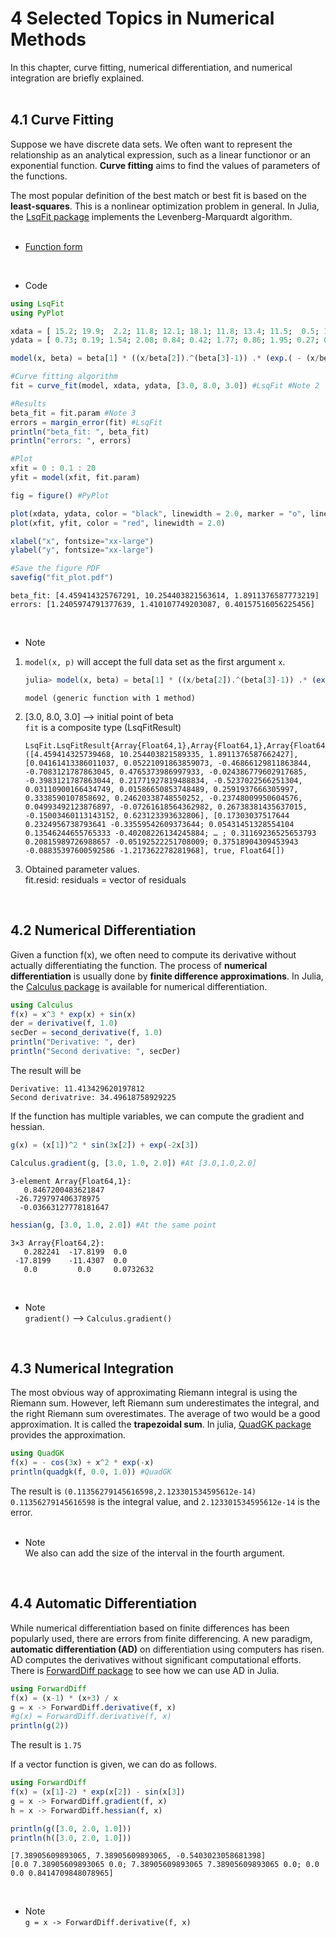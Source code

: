 # 4 Selected Topics in Numerical Methods  
In this chapter, curve fitting, numerical differentiation, and numerical integration are briefly explained.  
<br>

## 4.1 Curve Fitting  
Suppose we have discrete data sets. We often want to represent the relationship as an analytical expression, such as a linear functionor or an exponential function. **Curve fitting** aims to find the values of parameters of the functions.  
  
The most popular definition of the best match or best fit is based on the **least-squares**. This is a nonlinear optimization problem in general. In Julia, the [LsqFit package](https://github.com/JuliaNLSolvers/LsqFit.jl) implements the Levenberg-Marquardt algorithm.  
<br>

- [Function form](https://scrapbox.io/kklab-ise-ag/Chapter_4)  
<br>

- Code  
```julia
using LsqFit
using PyPlot

xdata = [ 15.2; 19.9;  2.2; 11.8; 12.1; 18.1; 11.8; 13.4; 11.5;  0.5; 18.0; 10.2; 10.6; 13.8;  4.6;  3.8; 15.1; 15.1; 11.7;  4.2 ]
ydata = [ 0.73; 0.19; 1.54; 2.08; 0.84; 0.42; 1.77; 0.86; 1.95; 0.27; 0.39; 1.39; 1.25; 0.76; 1.99; 1.53; 0.86; 0.52; 1.54; 1.05 ]

model(x, beta) = beta[1] * ((x/beta[2]).^(beta[3]-1)) .* (exp.( - (x/beta[2]).^beta[3] )) #Note 1

#Curve fitting algorithm
fit = curve_fit(model, xdata, ydata, [3.0, 8.0, 3.0]) #LsqFit #Note 2

#Results
beta_fit = fit.param #Note 3
errors = margin_error(fit) #LsqFit
println("beta_fit: ", beta_fit)
println("errors: ", errors)

#Plot
xfit = 0 : 0.1 : 20
yfit = model(xfit, fit.param)

fig = figure() #PyPlot

plot(xdata, ydata, color = "black", linewidth = 2.0, marker = "o", linestyle = "None")
plot(xfit, yfit, color = "red", linewidth = 2.0)

xlabel("x", fontsize="xx-large")
ylabel("y", fontsize="xx-large")

#Save the figure PDF
savefig("fit_plot.pdf")
```
```
beta_fit: [4.459414325767291, 10.254403821563614, 1.8911376587773219]
errors: [1.2405974791377639, 1.410107749203087, 0.40157516056225456] 
```
<br>

- Note  
1. ```model(x, p)``` will accept the full data set as the first argument `x`.
    ```julia
    julia> model(x, beta) = beta[1] * ((x/beta[2]).^(beta[3]-1)) .* (exp.( - (x/beta[2]).^beta[3] )) 
    ```
    ```
    model (generic function with 1 method)
    ```

2. [3.0, 8.0, 3.0] --> initial point of beta  
    ```fit``` is a composite type (LsqFitResult)  
    ```
    LsqFit.LsqFitResult{Array{Float64,1},Array{Float64,1},Array{Float64,2},Array{Float64,1}}([4.459414325739468, 10.254403821589335, 1.8911376587662427], [0.04161413386011037, 0.05221091863859073, -0.46866129811863844, -0.7083121787863045, 0.4765373986997933, -0.024386779602917685, -0.3983121787863044, 0.21771927819488834, -0.5237022566251304, 0.03110900166434749, 0.01586650853748489, 0.2591937666305997, 0.3338590107858692, 0.24620338748550252, -0.23748009950604576, 0.04993492123876897, -0.07261618564362982, 0.26738381435637015, -0.15003460113143152, 0.623123393632806], [0.17303037517644 0.2324956738793641 -0.33559542609373644; 0.05431451328554104 0.13546244655765333 -0.40208226134245884; … ; 0.31169236525653793 0.20815989726988657 -0.05192522251708009; 0.37518904309453943 -0.08835397600592586 -1.217362278281968], true, Float64[])
    ```

3. Obtained parameter values.  
    fit.resid: residuals = vector of residuals  
<br>

## 4.2 Numerical Differentiation  
Given a function f(x), we often need to compute its derivative without actually differentiating the function. The process of **numerical differentiation** is usually done by **finite difference approximations**. In Julia, the [Calculus package](https://github.com/JuliaMath/Calculus.jl) is available for numerical differentiation.  

```julia
using Calculus
f(x) = x^3 * exp(x) + sin(x)
der = derivative(f, 1.0)
secDer = second_derivative(f, 1.0)
println("Derivative: ", der)
println("Second derivative: ", secDer)
```
The result will be  
```
Derivative: 11.413429620197812
Second derivatrive: 34.49618758929225
```
If the function has multiple variables, we can compute the gradient and hessian.  
```julia
g(x) = (x[1])^2 * sin(3x[2]) + exp(-2x[3])
```
```julia
Calculus.gradient(g, [3.0, 1.0, 2.0]) #At [3.0,1.0,2.0]
```
```
3-element Array{Float64,1}:
   0.8467200483621847
 -26.729797406378975
  -0.03663127778181647
```
```julia
hessian(g, [3.0, 1.0, 2.0]) #At the same point
```
```
3×3 Array{Float64,2}:
   0.282241  -17.8199  0.0
 -17.8199    -11.4307  0.0
   0.0         0.0     0.0732632
```
<br>

- Note  
```gradient()``` --> ```Calculus.gradient()```  
<br>

## 4.3 Numerical Integration  
The most obvious way of approximating Riemann integral is using the Riemann sum. However, left Riemann sum underestimates the integral, and the right Riemann sum overestimates. The average of two would be a good approximation. It is called the **trapezoidal sum**. In julia, [QuadGK package](https://github.com/JuliaMath/QuadGK.jl) provides the approximation.  
```julia
using QuadGK
f(x) = - cos(3x) + x^2 * exp(-x)
println(quadgk(f, 0.0, 1.0)) #QuadGK
```
The result is ```(0.11356279145616598,2.123301534595612e-14)```  
```0.11356279145616598``` is the integral value, and ```2.123301534595612e-14``` is the error.  
<br>

- Note  
We also can add the size of the interval in the fourth argument.  
<br>

## 4.4 Automatic Differentiation
While numerical differentiation based on finite differences has been popularly used, there are errors from finite differencing. A new paradigm, **automatic differentiation (AD)** on differentiation using computers has risen. AD computes the derivatives without significant computational efforts. There is [ForwardDiff package](https://github.com/JuliaDiff/ForwardDiff.jl) to see how we can use AD in Julia.  
```julia
using ForwardDiff
f(x) = (x-1) * (x+3) / x
g = x -> ForwardDiff.derivative(f, x)
#g(x) = ForwardDiff.derivative(f, x)
println(g(2))
```
The result is ```1.75```  

If a vector function is given, we can do as follows.  
```julia
using ForwardDiff
f(x) = (x[1]-2) * exp(x[2]) - sin(x[3])
g = x -> ForwardDiff.gradient(f, x)
h = x -> ForwardDiff.hessian(f, x)

println(g([3.0, 2.0, 1.0]))
println(h([3.0, 2.0, 1.0]))
```
```
[7.38905609893065, 7.38905609893065, -0.5403023058681398]
[0.0 7.38905609893065 0.0; 7.38905609893065 7.38905609893065 0.0; 0.0 0.0 0.8414709848078965]
```
<br>

- Note  
```g = x -> ForwardDiff.derivative(f, x)```
